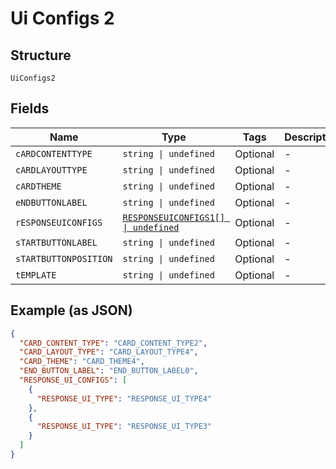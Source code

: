 
# Ui Configs 2

## Structure

`UiConfigs2`

## Fields

| Name | Type | Tags | Description |
|  --- | --- | --- | --- |
| `cARDCONTENTTYPE` | `string \| undefined` | Optional | - |
| `cARDLAYOUTTYPE` | `string \| undefined` | Optional | - |
| `cARDTHEME` | `string \| undefined` | Optional | - |
| `eNDBUTTONLABEL` | `string \| undefined` | Optional | - |
| `rESPONSEUICONFIGS` | [`RESPONSEUICONFIGS1[] \| undefined`](../../doc/models/responseuiconfigs1.md) | Optional | - |
| `sTARTBUTTONLABEL` | `string \| undefined` | Optional | - |
| `sTARTBUTTONPOSITION` | `string \| undefined` | Optional | - |
| `tEMPLATE` | `string \| undefined` | Optional | - |

## Example (as JSON)

```json
{
  "CARD_CONTENT_TYPE": "CARD_CONTENT_TYPE2",
  "CARD_LAYOUT_TYPE": "CARD_LAYOUT_TYPE4",
  "CARD_THEME": "CARD_THEME4",
  "END_BUTTON_LABEL": "END_BUTTON_LABEL0",
  "RESPONSE_UI_CONFIGS": [
    {
      "RESPONSE_UI_TYPE": "RESPONSE_UI_TYPE4"
    },
    {
      "RESPONSE_UI_TYPE": "RESPONSE_UI_TYPE3"
    }
  ]
}
```

